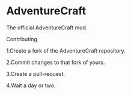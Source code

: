# AdventureCraft
The official AdventureCraft mod.

Contributing

1.Create a fork of the AdventureCraft repository.

2.Commit changes to that fork of yours.

3.Create a pull-request.

4.Wait a day or two.
